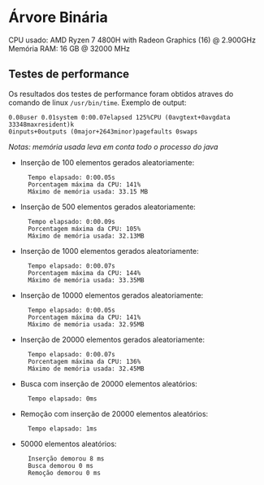 # Árvore Binária

CPU usado: AMD Ryzen 7 4800H with Radeon Graphics (16) @ 2.900GHz
Memória RAM: 16 GB @ 32000 MHz

## Testes de performance

Os resultados dos testes de performance foram obtidos atraves do comando
de linux `/usr/bin/time`. Exemplo de output:

    0.08user 0.01system 0:00.07elapsed 125%CPU (0avgtext+0avgdata 33348maxresident)k
    0inputs+0outputs (0major+2643minor)pagefaults 0swaps

_Notas: memória usada leva em conta todo o processo do java_

- Inserção de 100 elementos gerados aleatoriamente:

        Tempo elapsado: 0:00.05s
        Porcentagem máxima da CPU: 141%
        Máximo de memória usada: 33.15 MB

- Inserção de 500 elementos gerados aleatoriamente:

        Tempo elapsado: 0:00.09s
        Porcentagem máxima da CPU: 105%
        Máximo de memória usada: 32.13MB

- Inserção de 1000 elementos gerados aleatoriamente:

        Tempo elapsado: 0:00.07s
        Porcentagem máxima da CPU: 144%
        Máximo de memória usada: 33.35MB

- Inserção de 10000 elementos gerados aleatoriamente:

        Tempo elapsado: 0:00.05s
        Porcentagem máxima da CPU: 141%
        Máximo de memória usada: 32.95MB

- Inserção de 20000 elementos gerados aleatoriamente:

        Tempo elapsado: 0:00.07s
        Porcentagem máxima da CPU: 136%
        Máximo de memória usada: 32.45MB

- Busca com inserção de 20000 elementos aleatórios:

        Tempo elapsado: 0ms

- Remoção com inserção de 20000 elementos aleatórios:

        Tempo elapsado: 1ms

- 50000 elementos aleatórios:

        Inserção demorou 8 ms
        Busca demorou 0 ms
        Remoção demorou 0 ms
